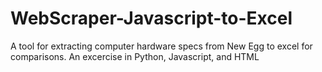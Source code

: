 # WebScraper-Javascript-to-Excel
A tool for extracting computer hardware specs from New Egg to excel for comparisons.
An excercise in Python, Javascript, and HTML
